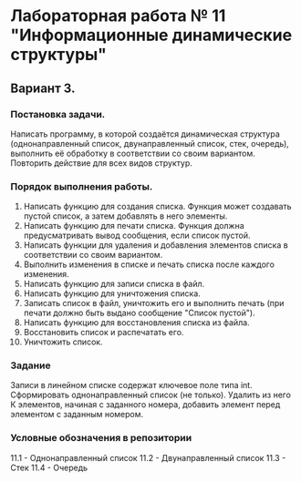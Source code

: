 # Лабораторная работа № 11 "Информационные динамические структуры"

## Вариант 3.

### Постановка задачи.
Написать программу, в которой создаётся динамическая структура (однонаправленный список, двунаправленный список, стек, очередь), выполнить её обработку в соответствии со своим вариантом. Повторить действие для всех видов структур.

### Порядок выполнения работы.
1. Написать функцию для создания списка. Функция может создавать пустой список, а затем добавлять в него элементы.
2. Написать функцию для печати списка. Функция должна предусматривать вывод сообщения, если список пустой.
3. Написать функции для удаления и добавления элементов списка в соответствии со своим вариантом.
4. Выполнить изменения в списке и печать списка после каждого изменения.
5. Написать функцию для записи списка в файл.
6. Написать функцию для уничтожения списка.
7. Записать список в файл, уничтожить его и выполнить печать (при печати должно быть выдано сообщение "Список пустой").
8. Написать функцию для восстановления списка из файла.
9. Восстановить список и распечатать его.
10. Уничтожить список.

### Задание
Записи в линейном списке содержат ключевое поле типа int. Сформировать однонаправленный список (не только). Удалить из него К элементов, начиная с заданного номера, добавить элемент перед элементом с заданным номером.

### Условные обозначения в репозитории
11.1 - Однонаправленный список
11.2 - Двунаправленный список
11.3 - Стек
11.4 - Очередь